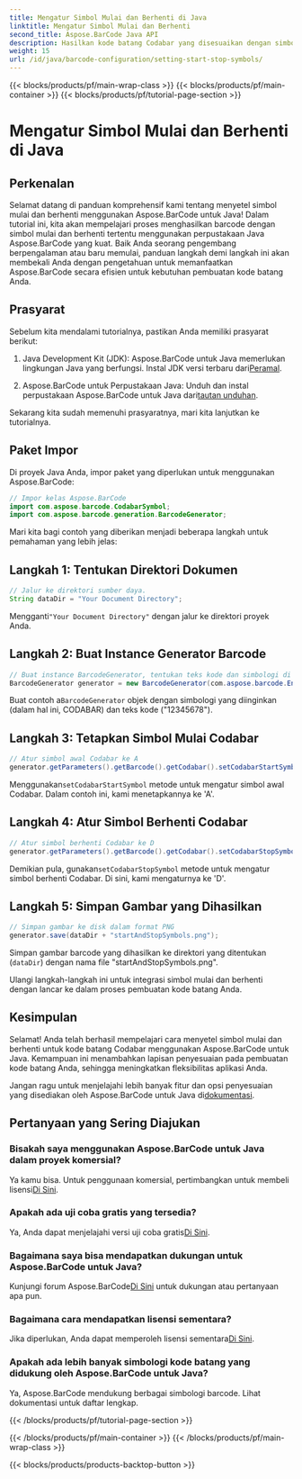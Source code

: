 ```yaml
---
title: Mengatur Simbol Mulai dan Berhenti di Java
linktitle: Mengatur Simbol Mulai dan Berhenti
second_title: Aspose.BarCode Java API
description: Hasilkan kode batang Codabar yang disesuaikan dengan simbol mulai dan berhenti tertentu di Java menggunakan Aspose.BarCode. Ikuti panduan langkah demi langkah kami untuk integrasi yang lancar.
weight: 15
url: /id/java/barcode-configuration/setting-start-stop-symbols/
---
```


{{< blocks/products/pf/main-wrap-class >}}
{{< blocks/products/pf/main-container >}}
{{< blocks/products/pf/tutorial-page-section >}}

# Mengatur Simbol Mulai dan Berhenti di Java


## Perkenalan

Selamat datang di panduan komprehensif kami tentang menyetel simbol mulai dan berhenti menggunakan Aspose.BarCode untuk Java! Dalam tutorial ini, kita akan mempelajari proses menghasilkan barcode dengan simbol mulai dan berhenti tertentu menggunakan perpustakaan Java Aspose.BarCode yang kuat. Baik Anda seorang pengembang berpengalaman atau baru memulai, panduan langkah demi langkah ini akan membekali Anda dengan pengetahuan untuk memanfaatkan Aspose.BarCode secara efisien untuk kebutuhan pembuatan kode batang Anda.

## Prasyarat

Sebelum kita mendalami tutorialnya, pastikan Anda memiliki prasyarat berikut:

1.  Java Development Kit (JDK): Aspose.BarCode untuk Java memerlukan lingkungan Java yang berfungsi. Instal JDK versi terbaru dari[Peramal](https://www.oracle.com/java/technologies/javase-downloads.html).

2.  Aspose.BarCode untuk Perpustakaan Java: Unduh dan instal perpustakaan Aspose.BarCode untuk Java dari[tautan unduhan](https://releases.aspose.com/barcode/java/).

Sekarang kita sudah memenuhi prasyaratnya, mari kita lanjutkan ke tutorialnya.

## Paket Impor

Di proyek Java Anda, impor paket yang diperlukan untuk menggunakan Aspose.BarCode:

```java
// Impor kelas Aspose.BarCode
import com.aspose.barcode.CodabarSymbol;
import com.aspose.barcode.generation.BarcodeGenerator;
```

Mari kita bagi contoh yang diberikan menjadi beberapa langkah untuk pemahaman yang lebih jelas:

## Langkah 1: Tentukan Direktori Dokumen

```java
// Jalur ke direktori sumber daya.
String dataDir = "Your Document Directory";
```

 Mengganti`"Your Document Directory"` dengan jalur ke direktori proyek Anda.

## Langkah 2: Buat Instance Generator Barcode

```java
// Buat instance BarcodeGenerator, tentukan teks kode dan simbologi di konstruktor
BarcodeGenerator generator = new BarcodeGenerator(com.aspose.barcode.EncodeTypes.CODABAR, "12345678");
```

 Buat contoh a`BarcodeGenerator` objek dengan simbologi yang diinginkan (dalam hal ini, CODABAR) dan teks kode ("12345678").

## Langkah 3: Tetapkan Simbol Mulai Codabar

```java
// Atur simbol awal Codabar ke A
generator.getParameters().getBarcode().getCodabar().setCodabarStartSymbol(CodabarSymbol.A);
```

 Menggunakan`setCodabarStartSymbol` metode untuk mengatur simbol awal Codabar. Dalam contoh ini, kami menetapkannya ke 'A'.

## Langkah 4: Atur Simbol Berhenti Codabar

```java
// Atur simbol berhenti Codabar ke D
generator.getParameters().getBarcode().getCodabar().setCodabarStopSymbol(CodabarSymbol.D);
```

 Demikian pula, gunakan`setCodabarStopSymbol` metode untuk mengatur simbol berhenti Codabar. Di sini, kami mengaturnya ke 'D'.

## Langkah 5: Simpan Gambar yang Dihasilkan

```java
// Simpan gambar ke disk dalam format PNG
generator.save(dataDir + "startAndStopSymbols.png");
```

Simpan gambar barcode yang dihasilkan ke direktori yang ditentukan (`dataDir`) dengan nama file "startAndStopSymbols.png".

Ulangi langkah-langkah ini untuk integrasi simbol mulai dan berhenti dengan lancar ke dalam proses pembuatan kode batang Anda.

## Kesimpulan

Selamat! Anda telah berhasil mempelajari cara menyetel simbol mulai dan berhenti untuk kode batang Codabar menggunakan Aspose.BarCode untuk Java. Kemampuan ini menambahkan lapisan penyesuaian pada pembuatan kode batang Anda, sehingga meningkatkan fleksibilitas aplikasi Anda.

 Jangan ragu untuk menjelajahi lebih banyak fitur dan opsi penyesuaian yang disediakan oleh Aspose.BarCode untuk Java di[dokumentasi](https://reference.aspose.com/barcode/java/).

## Pertanyaan yang Sering Diajukan

### Bisakah saya menggunakan Aspose.BarCode untuk Java dalam proyek komersial?
 Ya kamu bisa. Untuk penggunaan komersial, pertimbangkan untuk membeli lisensi[Di Sini](https://purchase.aspose.com/buy).

### Apakah ada uji coba gratis yang tersedia?
 Ya, Anda dapat menjelajahi versi uji coba gratis[Di Sini](https://releases.aspose.com/).

### Bagaimana saya bisa mendapatkan dukungan untuk Aspose.BarCode untuk Java?
 Kunjungi forum Aspose.BarCode[Di Sini](https://forum.aspose.com/c/barcode/13) untuk dukungan atau pertanyaan apa pun.

### Bagaimana cara mendapatkan lisensi sementara?
 Jika diperlukan, Anda dapat memperoleh lisensi sementara[Di Sini](https://purchase.aspose.com/temporary-license/).

### Apakah ada lebih banyak simbologi kode batang yang didukung oleh Aspose.BarCode untuk Java?
Ya, Aspose.BarCode mendukung berbagai simbologi barcode. Lihat dokumentasi untuk daftar lengkap.


{{< /blocks/products/pf/tutorial-page-section >}}

{{< /blocks/products/pf/main-container >}}
{{< /blocks/products/pf/main-wrap-class >}}

{{< blocks/products/products-backtop-button >}}

